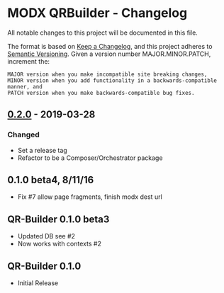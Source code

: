 # MODX QRBuilder - Changelog
All notable changes to this project will be documented in this file.

The format is based on [Keep a Changelog](https://keepachangelog.com/en/1.0.0/),
and this project adheres to [Semantic Versioning](https://semver.org/spec/v2.0.0.html).
Given a version number MAJOR.MINOR.PATCH, increment the:

    MAJOR version when you make incompatible site breaking changes,
    MINOR version when you add functionality in a backwards-compatible manner, and
    PATCH version when you make backwards-compatible bug fixes.

## [0.2.0](https://github.com/LippertComponents/QRBuilder/releases/tag/v0.2.0) - 2019-03-28
### Changed
- Set a release tag
- Refactor to be a Composer/Orchestrator package 

## 0.1.0 beta4, 8/11/16

- Fix #7 allow page fragments, finish modx dest url

## QR-Builder 0.1.0 beta3

- Updated DB see #2
- Now works with contexts #2

## QR-Builder 0.1.0

- Initial Release